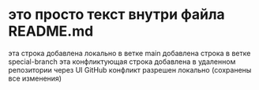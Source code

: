 # это просто текст внутри файла README.md
эта строка добавлена локально в ветке main
добавлена строка в ветке special-branch
эта конфликтующая строка добавлена в удаленном репозитории через UI GitHub
конфликт разрешен локально (сохранены все изменения)
